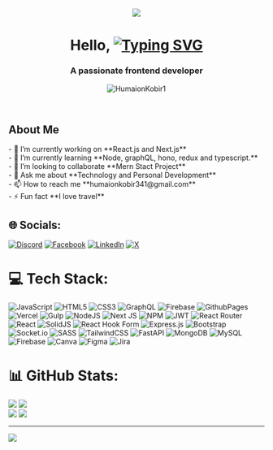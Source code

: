 <h1 align="center">
 <img src="[image-url-here](https://media.licdn.com/dms/image/D5616AQFyaFPU63xFTw/profile-displaybackgroundimage-shrink_350_1400/0/1690785642602?e=1696464000&v=beta&t=rMJCpe8ApMt115YAJYgCHbZsb54EfOhL7k2BrjU_XcE)" />
</h1>
<h1 align="center">Hello,
  <a href="https://git.io/typing-svg"><img src="https://readme-typing-svg.demolab.com?font=Fira+Code&size=32&pause=1000&center=true&vCenter=true&width=435&lines=I'm+Humaion+Kobir;Front-end+Developer" alt="Typing SVG" /></a>
</h1>
<h3 align="center">A passionate frontend developer</h3>
<p align="center"> <img src="https://komarev.com/ghpvc/?username=HumaionKobir1&label=Profile%20views&color=0e75b6&style=flat" alt="HumaionKobir1" /> </p>
</br>

<h2> About Me </h2>
- 🔭 I’m currently working on **React.js and Next.js** <br>
- 🌱 I’m currently learning **Node, graphQL, hono,  redux and typescript.**<br>
- 👯 I’m looking to collaborate **Mern Stact Project**<br>
- 💬 Ask me about **Technology and Personal Development**<br>
- 📫 How to reach me **humaionkobir341@gmail.com**<br>
- ⚡ Fun fact **I love travel**

## 🌐 Socials:
[![Discord](https://img.shields.io/badge/Discord-%237289DA.svg?logo=discord&logoColor=white)](https://discord.gg/https://discord.com/invite/x9EZ8az7) [![Facebook](https://img.shields.io/badge/Facebook-%231877F2.svg?logo=Facebook&logoColor=white)](https://facebook.com/https://www.facebook.com/humaionkobir.humaionkobir/) [![LinkedIn](https://img.shields.io/badge/LinkedIn-%230077B5.svg?logo=linkedin&logoColor=white)](https://linkedin.com/in/https://www.linkedin.com/in/humaion-kobir-072503209/) [![X](https://img.shields.io/badge/X-black.svg?logo=X&logoColor=white)](https://x.com/https://x.com/humaionkobir15?t=yMIejyFsz6n8L_IfpzNHLA&s=09) 

# 💻 Tech Stack:
![JavaScript](https://img.shields.io/badge/javascript-%23323330.svg?style=for-the-badge&logo=javascript&logoColor=%23F7DF1E) ![HTML5](https://img.shields.io/badge/html5-%23E34F26.svg?style=for-the-badge&logo=html5&logoColor=white) ![CSS3](https://img.shields.io/badge/css3-%231572B6.svg?style=for-the-badge&logo=css3&logoColor=white) ![GraphQL](https://img.shields.io/badge/-GraphQL-E10098?style=for-the-badge&logo=graphql&logoColor=white) ![Firebase](https://img.shields.io/badge/firebase-%23039BE5.svg?style=for-the-badge&logo=firebase) ![GithubPages](https://img.shields.io/badge/github%20pages-121013?style=for-the-badge&logo=github&logoColor=white) ![Vercel](https://img.shields.io/badge/vercel-%23000000.svg?style=for-the-badge&logo=vercel&logoColor=white) ![Gulp](https://img.shields.io/badge/GULP-%23CF4647.svg?style=for-the-badge&logo=gulp&logoColor=white) ![NodeJS](https://img.shields.io/badge/node.js-6DA55F?style=for-the-badge&logo=node.js&logoColor=white) ![Next JS](https://img.shields.io/badge/Next-black?style=for-the-badge&logo=next.js&logoColor=white) ![NPM](https://img.shields.io/badge/NPM-%23CB3837.svg?style=for-the-badge&logo=npm&logoColor=white) ![JWT](https://img.shields.io/badge/JWT-black?style=for-the-badge&logo=JSON%20web%20tokens) ![React Router](https://img.shields.io/badge/React_Router-CA4245?style=for-the-badge&logo=react-router&logoColor=white) ![React](https://img.shields.io/badge/react-%2320232a.svg?style=for-the-badge&logo=react&logoColor=%2361DAFB) ![SolidJS](https://img.shields.io/badge/SolidJS-2c4f7c?style=for-the-badge&logo=solid&logoColor=c8c9cb) ![React Hook Form](https://img.shields.io/badge/React%20Hook%20Form-%23EC5990.svg?style=for-the-badge&logo=reacthookform&logoColor=white) ![Express.js](https://img.shields.io/badge/express.js-%23404d59.svg?style=for-the-badge&logo=express&logoColor=%2361DAFB) ![Bootstrap](https://img.shields.io/badge/bootstrap-%238511FA.svg?style=for-the-badge&logo=bootstrap&logoColor=white) ![Socket.io](https://img.shields.io/badge/Socket.io-black?style=for-the-badge&logo=socket.io&badgeColor=010101) ![SASS](https://img.shields.io/badge/SASS-hotpink.svg?style=for-the-badge&logo=SASS&logoColor=white) ![TailwindCSS](https://img.shields.io/badge/tailwindcss-%2338B2AC.svg?style=for-the-badge&logo=tailwind-css&logoColor=white) ![FastAPI](https://img.shields.io/badge/FastAPI-005571?style=for-the-badge&logo=fastapi) ![MongoDB](https://img.shields.io/badge/MongoDB-%234ea94b.svg?style=for-the-badge&logo=mongodb&logoColor=white) ![MySQL](https://img.shields.io/badge/mysql-%2300000f.svg?style=for-the-badge&logo=mysql&logoColor=white) ![Firebase](https://img.shields.io/badge/Firebase-039BE5?style=for-the-badge&logo=Firebase&logoColor=white) ![Canva](https://img.shields.io/badge/Canva-%2300C4CC.svg?style=for-the-badge&logo=Canva&logoColor=white) ![Figma](https://img.shields.io/badge/figma-%23F24E1E.svg?style=for-the-badge&logo=figma&logoColor=white) ![Jira](https://img.shields.io/badge/jira-%230A0FFF.svg?style=for-the-badge&logo=jira&logoColor=white)
# 📊 GitHub Stats:
![](https://github-contributor-stats.vercel.app/api?username=HumaionKobir1&limit=5&theme=dark&combine_all_yearly_contributions=true)  ![](https://github-readme-stats.vercel.app/api?username=HumaionKobir1&theme=dark&hide_border=false&include_all_commits=true&count_private=false) <br>
![](https://github-readme-streak-stats.herokuapp.com/?user=HumaionKobir1&theme=dark&hide_border=false)
![](https://github-readme-stats.vercel.app/api/top-langs/?username=HumaionKobir1&theme=dark&hide_border=false&include_all_commits=true&count_private=false&layout=compact)


---
[![](https://visitcount.itsvg.in/api?id=HumaionKobir1&icon=0&color=0)](https://visitcount.itsvg.in)

<!-- Proudly created with GPRM ( https://gprm.itsvg.in ) -->
